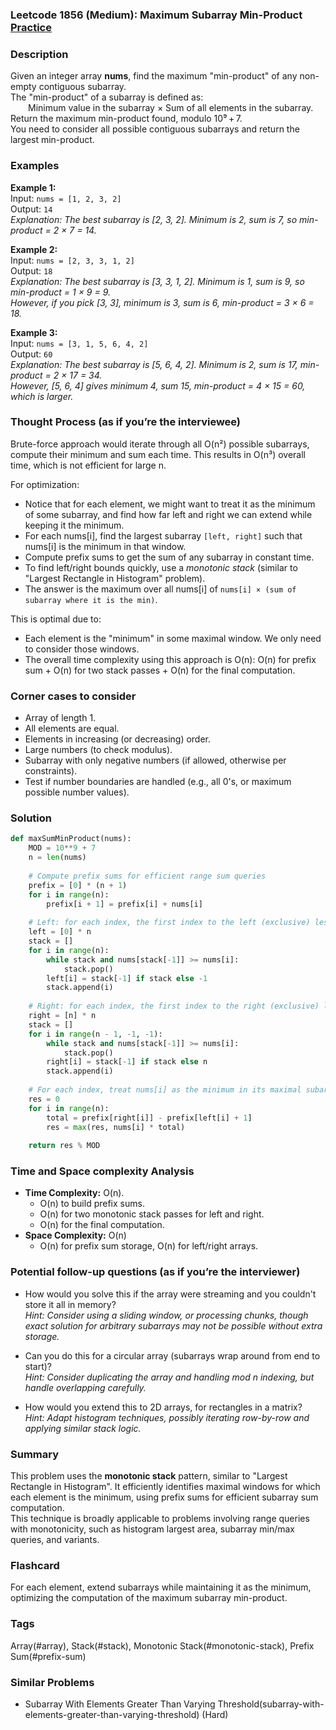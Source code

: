 ### Leetcode 1856 (Medium): Maximum Subarray Min-Product [Practice](https://leetcode.com/problems/maximum-subarray-min-product)

### Description  
Given an integer array **nums**, find the maximum "min-product" of any non-empty contiguous subarray.  
The "min-product" of a subarray is defined as:  
  Minimum value in the subarray × Sum of all elements in the subarray.  
Return the maximum min-product found, modulo 10⁹ + 7.  
You need to consider all possible contiguous subarrays and return the largest min-product.

### Examples  

**Example 1:**  
Input: `nums = [1, 2, 3, 2]`  
Output: `14`  
*Explanation: The best subarray is [2, 3, 2]. Minimum is 2, sum is 7, so min-product = 2 × 7 = 14.*

**Example 2:**  
Input: `nums = [2, 3, 3, 1, 2]`  
Output: `18`  
*Explanation: The best subarray is [3, 3, 1, 2]. Minimum is 1, sum is 9, so min-product = 1 × 9 = 9.  
However, if you pick [3, 3], minimum is 3, sum is 6, min-product = 3 × 6 = 18.*

**Example 3:**  
Input: `nums = [3, 1, 5, 6, 4, 2]`  
Output: `60`  
*Explanation: The best subarray is [5, 6, 4, 2]. Minimum is 2, sum is 17, min-product = 2 × 17 = 34.  
However, [5, 6, 4] gives minimum 4, sum 15, min-product = 4 × 15 = 60, which is larger.*

### Thought Process (as if you’re the interviewee)  
Brute-force approach would iterate through all O(n²) possible subarrays, compute their minimum and sum each time. This results in O(n³) overall time, which is not efficient for large n.

For optimization:
- Notice that for each element, we might want to treat it as the minimum of some subarray, and find how far left and right we can extend while keeping it the minimum.
- For each nums[i], find the largest subarray `[left, right]` such that nums[i] is the minimum in that window.
- Compute prefix sums to get the sum of any subarray in constant time.
- To find left/right bounds quickly, use a *monotonic stack* (similar to "Largest Rectangle in Histogram" problem).
- The answer is the maximum over all nums[i] of `nums[i] × (sum of subarray where it is the min)`.

This is optimal due to:
- Each element is the "minimum" in some maximal window. We only need to consider those windows.
- The overall time complexity using this approach is O(n): O(n) for prefix sum + O(n) for two stack passes + O(n) for the final computation.

### Corner cases to consider  
- Array of length 1.
- All elements are equal.
- Elements in increasing (or decreasing) order.
- Large numbers (to check modulus).
- Subarray with only negative numbers (if allowed, otherwise per constraints).
- Test if number boundaries are handled (e.g., all 0's, or maximum possible number values).

### Solution

```python
def maxSumMinProduct(nums):
    MOD = 10**9 + 7
    n = len(nums)
    
    # Compute prefix sums for efficient range sum queries
    prefix = [0] * (n + 1)
    for i in range(n):
        prefix[i + 1] = prefix[i] + nums[i]
    
    # Left: for each index, the first index to the left (exclusive) less than nums[i]
    left = [0] * n
    stack = []
    for i in range(n):
        while stack and nums[stack[-1]] >= nums[i]:
            stack.pop()
        left[i] = stack[-1] if stack else -1
        stack.append(i)
    
    # Right: for each index, the first index to the right (exclusive) less than nums[i]
    right = [n] * n
    stack = []
    for i in range(n - 1, -1, -1):
        while stack and nums[stack[-1]] >= nums[i]:
            stack.pop()
        right[i] = stack[-1] if stack else n
        stack.append(i)
    
    # For each index, treat nums[i] as the minimum in its maximal subarray
    res = 0
    for i in range(n):
        total = prefix[right[i]] - prefix[left[i] + 1]
        res = max(res, nums[i] * total)
    
    return res % MOD
```

### Time and Space complexity Analysis  

- **Time Complexity:** O(n).  
  - O(n) to build prefix sums.
  - O(n) for two monotonic stack passes for left and right.
  - O(n) for the final computation.
- **Space Complexity:** O(n)  
  - O(n) for prefix sum storage, O(n) for left/right arrays.

### Potential follow-up questions (as if you’re the interviewer)  

- How would you solve this if the array were streaming and you couldn't store it all in memory?  
  *Hint: Consider using a sliding window, or processing chunks, though exact solution for arbitrary subarrays may not be possible without extra storage.*

- Can you do this for a circular array (subarrays wrap around from end to start)?  
  *Hint: Consider duplicating the array and handling mod n indexing, but handle overlapping carefully.*

- How would you extend this to 2D arrays, for rectangles in a matrix?  
  *Hint: Adapt histogram techniques, possibly iterating row-by-row and applying similar stack logic.*

### Summary
This problem uses the **monotonic stack** pattern, similar to "Largest Rectangle in Histogram". It efficiently identifies maximal windows for which each element is the minimum, using prefix sums for efficient subarray sum computation.  
This technique is broadly applicable to problems involving range queries with monotonicity, such as histogram largest area, subarray min/max queries, and variants.


### Flashcard
For each element, extend subarrays while maintaining it as the minimum, optimizing the computation of the maximum subarray min-product.

### Tags
Array(#array), Stack(#stack), Monotonic Stack(#monotonic-stack), Prefix Sum(#prefix-sum)

### Similar Problems
- Subarray With Elements Greater Than Varying Threshold(subarray-with-elements-greater-than-varying-threshold) (Hard)